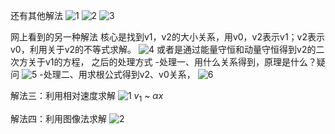 还有其他解法
![1](ac73b6784ed4b849fdb3107dddacf8a0.jpg)
![2](16316379c027b5af87735b3dd7eb29c1.jpg)
![3](image-1.png)

网上看到的另一种解法
核心是找到v1，v2的大小关系，用v0，v2表示v1；v2表示v0，利用关于v2的不等式求解。
![4](910a9abea4113fe4c68de348025fdd701354844066.jpg)
或者是通过能量守恒和动量守恒得到v2的二次方关于v1的方程，
之后的处理方式
  -处理一、用什么关系得到，原理是什么？疑问
![5](image.png)
  -处理二、用求根公式得到v2、v0关系，
  ![6](80b303187e1f437ba99f4718ef4ee60e382731410.jpg)

解法三：利用相对速度求解
![1](image-2.png)
$v$$_1$ ~ $\alpha x$

解法四：利用图像法求解
![2](d14a03e44a2ea799943a48461578d8e.jpg)
